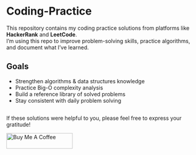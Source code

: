 # Coding-Practice

This repository contains my coding practice solutions from platforms like **HackerRank** and **LeetCode**.  
I’m using this repo to improve problem-solving skills, practice algorithms, and document what I’ve learned.

## Goals
- Strengthen algorithms & data structures knowledge
- Practice Big-O complexity analysis
- Build a reference library of solved problems
- Stay consistent with daily problem solving

##
If these solutions were helpful to you, please feel free to express your gratitude!

<a href="https://www.buymeacoffee.com/zoetlam" target="_blank"><img src="https://cdn.buymeacoffee.com/buttons/default-yellow.png" alt="Buy Me A Coffee" height="41" width="174"></a>